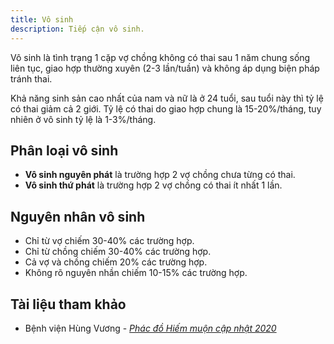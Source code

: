 ```yaml
---
title: Vô sinh
description: Tiếp cận vô sinh.
---
```


Vô sinh là tình trạng 1 cặp vợ chồng không có thai sau 1 năm chung sống liên tục, giao hợp thường xuyên (2-3 lần/tuần) và không áp dụng biện pháp tránh thai.

Khả năng sinh sản cao nhất của nam và nữ là ở 24 tuổi, sau tuổi này thì tỷ lệ có thai giảm cả 2 giới. Tỷ lệ có thai do giao hợp chung là 15-20%/tháng, tuy nhiên ở vô sinh tỷ lệ là 1-3%/tháng.

## Phân loại vô sinh

- **Vô sinh nguyên phát** là trường hợp 2 vợ chồng chưa từng có thai.
- **Vô sinh thứ phát** là trường hợp 2 vợ chồng có thai ít nhất 1 lần.

## Nguyên nhân vô sinh

- Chỉ từ vợ chiếm 30-40% các trường hợp.
- Chỉ từ chồng chiếm 30-40% các trường hợp.
- Cả vợ và chồng chiếm 20% các trường hợp.
- Không rõ nguyên nhần chiếm 10-15% các trường hợp.

## Tài liệu tham khảo

- Bệnh viện Hùng Vương - [_Phác đồ Hiếm muộn cập nhật 2020_](https://bvhungvuong.vn/danh-cho-nhan-vien/phac-do-hiem-muon-cap-nhat-2020)
